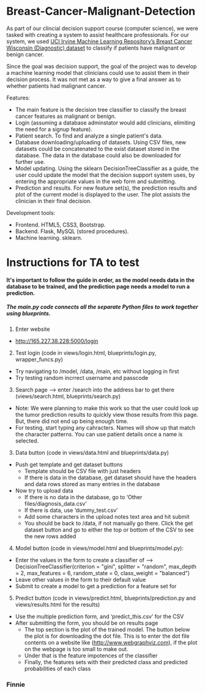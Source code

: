 # Breast-Cancer-Malignant-Detection

As part of our clincial decision support course (computer science), we were tasked with creating a system to assist healthcare professionals. For our system, we used [UCI Irvine Machine Learning Repository’s Breast Cancer Wisconsin (Diagnostic) dataset](http://archive.ics.uci.edu/ml/datasets/Breast+Cancer) to classify if patients have malignant or benign cancer.

Since the goal was decision support, the goal of the project was to develop a machine learning model that clinicians could use to assist them in their decision process. It was not met as a way to give a final answer as to whether patients had malignant cancer.

Features:
- The main feature is the decision tree classifier to classify the breast cancer features as malignant or benign.
- Login (assuming a database adminstator would add clinicians, elimiting the need for a signup feature).
- Patient search. To find and analyze a single patient's data.
- Database downloading/uploading of datasets. Using CSV files, new datasets could be concatenated to the exist dataset stored in the database. The data in the database could also be downloaded for further use.
- Model updating. Using the sklearn DecisionTreeClassifier as a guide, the user could update the model that the decision support system uses, by entering the appropriate values in the web form and submitting.
- Prediction and results. For new feature set(s), the prediction results and plot of the current model is displayed to the user. The plot assists the clinician in their final decision.

Development tools:
- Frontend. HTML5, CSS3, Bootstrap.
- Backend. Flask, MySQL (stored procedures).
- Machine learning. sklearn.


# Instructions for TA to test
#### It's important to follow the guide in order, as the model needs data in the database to be trained, and the prediction page needs a model to run a prediction.
##### The main.py code connects all the separate Python files to work together using blueprints.
1. Enter website
  - http://165.227.38.228:5000/login
2. Test login (code in views/login.html, blueprints/login.py, wrapper_funcs.py)
  - Try navigating to /model, /data, /main, etc without logging in first
  - Try testing random incrrect username and passcode
3. Search page --> enter /search into the address bar to get there (views/search.html, blueprints/search.py)
  - Note: We were planning to make this work so that the user could look up the tumor prediction results to quickly view those results from this page. But, there did not end up being enough time.
  - For testing, start typing any cahracters. Names will show up that match the character patterns. You can use patient details once a name is selected.
3. Data button (code in views/data.html and blueprints/data.py)
  - Push get template and get dataset buttons
	  - Template should be CSV file with just headers
	  - If there is data in the database, get dataset should have the headers and data rows stored as many entries in the database
  - Now try to upload data
	  - If there is no data in the database, go to ‘Other files/diagnosis_data.csv’
	  - If there is data, use ‘dummy_test.csv’
	  - Add some characters in the upload notes text area and hit submit
	  - You should be back to /data, if not manually go there. Click the get dataset button and go to either the top or bottom of the CSV to see the new rows added
4. Model button (code in views/model.html and blueprints/model.py):
  - Enter the values in the form to create a classifier of --> DecisionTreeClassifier(criterion = "gini", splitter = "random",  max_depth = 2, max_features = 6, random_state = 0, class_weight = "balanced")
  - Leave other values in the form to their default value
  - Submit to create a model to get a prediction for a feature set for
5. Predict button (code in views/predict.html, blueprints/prediction.py and views/results.html for the results)
  - Use the multiple prediction form, and ‘predict_this.csv’ for the CSV
  - After submitting the form, you should be on results page
	  - The top section is the plot of the trained model. The button below the plot is for downloading the dot file. This is to enter the dot file contents on a website like (http://www.webgraphviz.com), if the plot on the webpage is too small to make out.
	  - Under that is the feature impotences of the classifier
	  - Finally, the features sets with their predicted class and predicted probabilities of each class
### Finnie
